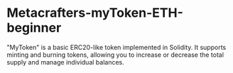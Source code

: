 # Metacrafters-myToken-ETH-beginner
"MyToken" is a basic ERC20-like token implemented in Solidity. It supports minting and burning tokens, allowing you to increase or decrease the total supply and manage individual balances.
